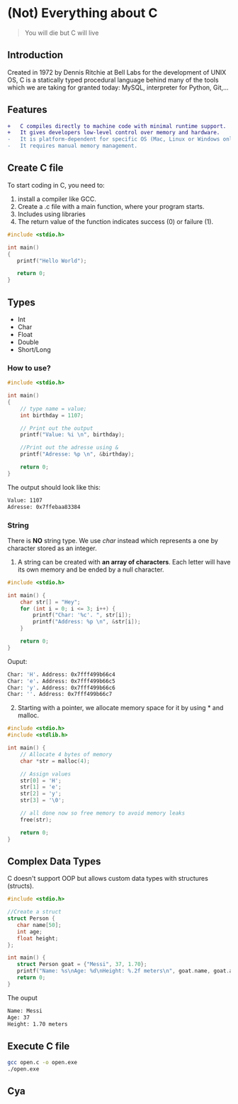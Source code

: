 # (Not) Everything about C
>You will die but C will live

## Introduction
Created in 1972 by Dennis Ritchie at Bell Labs for the development of UNIX OS, C is a statically typed procedural language behind many of the tools which we are taking for granted today: MySQL, interpreter for Python, Git,...
## Features
```diff
+   C compiles directly to machine code with minimal runtime support.
+   It gives developers low-level control over memory and hardware.
-   It is platform-dependent for specific OS (Mac, Linux or Windows only). 
-   It requires manual memory management.
```
## Create C file
 To start coding in C, you need to:
 1. install a compiler like GCC. 
 2. Create a .c file with a main function, where your program starts.
 3. Includes using libraries 
 4. The return value of the function indicates success (0) or failure (1).
 ```c
#include <stdio.h>

int main()
{
    printf("Hello World");

    return 0;
}
 ```
## Types
- Int
- Char
- Float
- Double
- Short/Long
### How to use?
```c
#include <stdio.h>

int main()
{
    // type name = value;
    int birthday = 1107;

    // Print out the output
    printf("Value: %i \n", birthday);

    //Print out the adresse using &    
    printf("Adresse: %p \n", &birthday);    

    return 0;
}
```
The output should look like this:
```bash
Value: 1107 
Adresse: 0x7ffebaa83384 
```
### String
There is **NO** string type. We use *char* instead which represents a one by character stored as an integer.

1.  A string can be created with **an array of characters**. Each letter will have its own memory and be ended by a null character.
```c
#include <stdio.h>

int main() {
    char str[] = "Hey";  
    for (int i = 0; i <= 3; i++) {
        printf("Char: '%c'. ", str[i]);      
        printf("Address: %p \n", &str[i]);  
    }

    return 0;
}
```
Ouput:
```bash
Char: 'H'. Address: 0x7fff499b66c4 
Char: 'e'. Address: 0x7fff499b66c5 
Char: 'y'. Address: 0x7fff499b66c6 
Char: ''. Address: 0x7fff499b66c7  
```

2. Starting with a pointer, we allocate memory space for it by using * and malloc.
```c
#include <stdio.h>
#include <stdlib.h>

int main() {
    // Allocate 4 bytes of memory
    char *str = malloc(4);

    // Assign values 
    str[0] = 'H';
    str[1] = 'e';
    str[2] = 'y';
    str[3] = '\0';

    // all done now so free memory to avoid memory leaks
    free(str);

    return 0;
}
```

## Complex Data Types
 C doesn't support OOP but allows custom data types with structures (structs). 
 ```c
 #include <stdio.h>

//Create a struct
struct Person {
    char name[50];
    int age;
    float height;
};

int main() {
    struct Person goat = {"Messi", 37, 1.70};  
    printf("Name: %s\nAge: %d\nHeight: %.2f meters\n", goat.name, goat.age, goat.height);
    return 0;
}

 ```
 The ouput
 ```bash
Name: Messi
Age: 37
Height: 1.70 meters

 ```
## Execute C file
```bash
gcc open.c -o open.exe
./open.exe
```
## Cya

